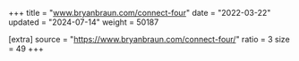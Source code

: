 +++
title = "www.bryanbraun.com/connect-four"
date = "2022-03-22"
updated = "2024-07-14"
weight = 50187

[extra]
source = "https://www.bryanbraun.com/connect-four/"
ratio = 3
size = 49
+++
